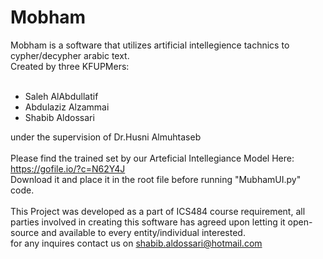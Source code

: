 # Mobham
Mobham is a software that utilizes artificial intellegience tachnics to cypher/decypher arabic text.<br>
Created by three KFUPMers:<br><br>
- Saleh AlAbdullatif<br>
- Abdulaziz Alzammai<br>
- Shabib Aldossari<br>

under the supervision of Dr.Husni Almuhtaseb<br><br>
Please find the trained set by our Arteficial Intellegiance Model Here:<br>
https://gofile.io/?c=N62Y4J <br>
Download it and place it in the root file before running "MubhamUI.py" code.<br><br>
This Project was developed as a part of ICS484 course requirement, all parties involved in creating this software has agreed upon letting it open-source and available to every entity/individual interested.<br>for any inquires contact us on shabib.aldossari@hotmail.com
